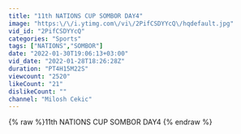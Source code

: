 ```yaml
---
title: "11th NATIONS CUP SOMBOR DAY4"
image: "https:\/\/i.ytimg.com\/vi\/2PifCSDYYcQ\/hqdefault.jpg"
vid_id: "2PifCSDYYcQ"
categories: "Sports"
tags: ["NATIONS","SOMBOR"]
date: "2022-01-30T19:06:13+03:00"
vid_date: "2022-01-28T18:26:28Z"
duration: "PT4H15M22S"
viewcount: "2520"
likeCount: "21"
dislikeCount: ""
channel: "Milosh Cekic"
---
```

{% raw %}11th NATIONS CUP SOMBOR DAY4 {% endraw %}
